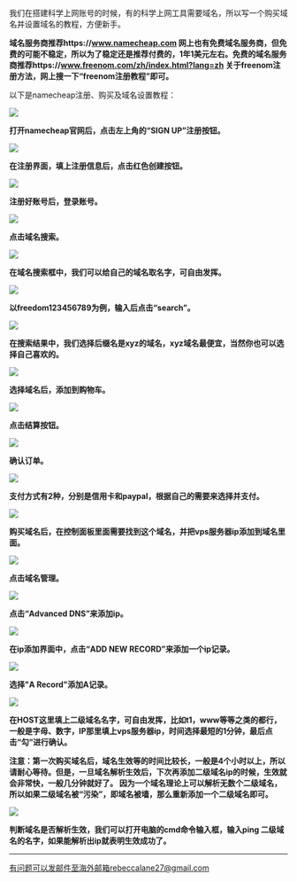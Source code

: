 我们在搭建科学上网账号的时候，有的科学上网工具需要域名，所以写一个购买域名并设置域名的教程，方便新手。

**域名服务商推荐https://www.namecheap.com 网上也有免费域名服务商，但免费的可能不稳定，所以为了稳定还是推荐付费的，1年1美元左右。免费的域名服务商推荐https://www.freenom.com/zh/index.html?lang=zh 关于freenom注册方法，网上搜一下“freenom注册教程”即可。**

以下是namecheap注册、购买及域名设置教程：

![](https://fastly.jsdelivr.net/gh/Alvin9999/pac2/namecheap/cheap1.jpg)

**打开namecheap官网后，点击左上角的“SIGN UP”注册按钮。**

![](https://fastly.jsdelivr.net/gh/Alvin9999/pac2/namecheap/cheap2.jpg)

**在注册界面，填上注册信息后，点击红色创建按钮。**

![](https://fastly.jsdelivr.net/gh/Alvin9999/pac2/namecheap/cheap3.jpg)

**注册好账号后，登录账号。**

![](https://fastly.jsdelivr.net/gh/Alvin9999/pac2/namecheap/cheap4.jpg)

**点击域名搜索。**

![](https://fastly.jsdelivr.net/gh/Alvin9999/pac2/namecheap/cheap5.jpg)

**在域名搜索框中，我们可以给自己的域名取名字，可自由发挥。**

![](https://fastly.jsdelivr.net/gh/Alvin9999/pac2/namecheap/cheap6.jpg)

**以freedom123456789为例，输入后点击“search”。**

![](https://fastly.jsdelivr.net/gh/Alvin9999/pac2/namecheap/cheap7.jpg)

**在搜索结果中，我们选择后缀名是xyz的域名，xyz域名最便宜，当然你也可以选择自己喜欢的。**

![](https://fastly.jsdelivr.net/gh/Alvin9999/pac2/namecheap/cheap8.jpg)

**选择域名后，添加到购物车。**

![](https://fastly.jsdelivr.net/gh/Alvin9999/pac2/namecheap/cheap9.jpg)

**点击结算按钮。**

![](https://fastly.jsdelivr.net/gh/Alvin9999/pac2/namecheap/cheap10.jpg)

**确认订单。**

![](https://fastly.jsdelivr.net/gh/Alvin9999/pac2/namecheap/cheap11.jpg)

**支付方式有2种，分别是信用卡和paypal，根据自己的需要来选择并支付。**

![](https://fastly.jsdelivr.net/gh/Alvin9999/pac2/namecheap/cheap12.jpg)

**购买域名后，在控制面板里面需要找到这个域名，并把vps服务器ip添加到域名里面。**

![](https://fastly.jsdelivr.net/gh/Alvin9999/pac2/namecheap/cheap13.jpg)

**点击域名管理。**

![](https://fastly.jsdelivr.net/gh/Alvin9999/pac2/namecheap/cheap20.jpg)

**点击“Advanced DNS”来添加ip。**

![](https://fastly.jsdelivr.net/gh/Alvin9999/pac2/namecheap/cheap15.jpg)

**在ip添加界面中，点击“ADD NEW RECORD”来添加一个ip记录。**

![](https://fastly.jsdelivr.net/gh/Alvin9999/pac2/namecheap/cheap16.jpg)

**选择"A Record"添加A记录。**

![](https://fastly.jsdelivr.net/gh/Alvin9999/pac2/namecheap/cheap17.jpg)

**在HOST这里填上二级域名名字，可自由发挥，比如t1，www等等之类的都行，一般是字母、数字，IP那里填上vps服务器ip，时间选择最短的1分钟，最后点击“勾”进行确认。**

**注意：第一次购买域名后，域名生效等的时间比较长，一般是4个小时以上，所以请耐心等待。但是，一旦域名解析生效后，下次再添加二级域名ip的时候，生效就会非常快，一般几分钟就好了。 因为一个域名理论上可以解析无数个二级域名，所以如果二级域名被“污染”，即域名被墙，那么重新添加一个二级域名即可。**

![](https://fastly.jsdelivr.net/gh/Alvin9999/pac2/namecheap/cheap19.jpg)

**判断域名是否解析生效，我们可以打开电脑的cmd命令输入框，输入ping 二级域名的名字，如果能解析出ip就表明生效成功了。**


***

有问题可以发邮件至海外邮箱rebeccalane27@gmail.com